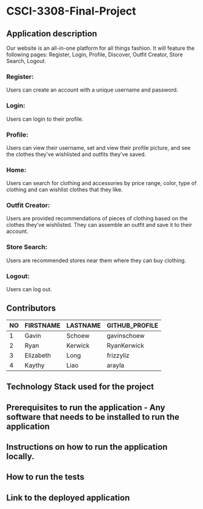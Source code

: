 # CSCI-3308-Final-Project

## Application description
Our website is an all-in-one platform for all things fashion. It will feature the following pages: Register, Login, Profile, Discover, Outfit Creator, Store Search, Logout.
### Register: 
Users can create an account with a unique username and password.
### Login: 
Users can login to their profile.
### Profile: 
Users can view their username, set and view their profile picture, and see the clothes they’ve wishlisted and outfits they’ve saved.
### Home: 
Users can search for clothing and accessories by price range, color, type of clothing and can wishlist clothes that they like.
### Outfit Creator: 
Users are provided recommendations of pieces of clothing based on the clothes they’ve wishlisted. They can assemble an outfit and save it to their account.
### Store Search: 
Users are recommended stores near them where they can buy clothing.
### Logout: 
Users can log out.


## Contributors

| NO | FIRSTNAME | LASTNAME | GITHUB_PROFILE |
|----|-----------|----------|----------------|
| 1  | Gavin     | Schoew   | gavinschoew    |
| 2  | Ryan      | Kerwick  | RyanKerwick    |
| 3  | Elizabeth | Long     | frizzyliz      |
| 4  | Kaythy    | Liao     | arayla         |

## Technology Stack used for the project

## Prerequisites to run the application - Any software that needs to be installed to run the application

## Instructions on how to run the application locally.

## How to run the tests

## Link to the deployed application
